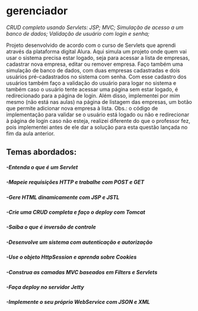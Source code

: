 # gerenciador
*CRUD completo usando Servlets: JSP; MVC; Simulação de acesso a um banco de dados; Validação de usuário com login e senha;*

Projeto desenvolvido de acordo com o curso de Servlets que aprendi através da plataforma digital Alura.
Aqui simula um projeto onde quem vai usar o sistema precisa estar logado, seja para acessar a lista de 
empresas, cadastrar nova empresa, editar ou remover empresa. Faço também uma simulação de banco de dados,
com duas empresas cadastradas e dois usuários pré-cadastrados no sistema com senha. Com esse cadastro
dos usuários também faço a validação do usuário para logar no sistema e também caso o usuário tente acessar
uma página sem estar logado, é redirecionado para a página de login. Além disso, implementei por mim mesmo
(não está nas aulas) na página de listagem das empresas, um botão que permite adicionar nova empresa à lista.
Obs.: o código de implementação para validar se o usuário está logado ou não e redirecionar à página de login
caso não esteja, realizei diferente do que o professor fez, pois implementei antes de ele dar a solução para
esta questão lançada no fim da aula anterior.

## Temas abordados:

##### -Entenda o que é um Servlet
##### -Mapeie requisições HTTP e trabalhe com POST e GET
##### -Gere HTML dinamicamente com JSP e JSTL
##### -Crie uma CRUD completa e faço o deploy com Tomcat
##### -Saiba o que é inversão de controle
##### -Desenvolve um sistema com autenticação e autorização
##### -Use o objeto HttpSession e aprenda sobre Cookies
##### -Construa as camadas MVC baseados em Filters e Servlets
##### -Faça deploy no servidor Jetty
##### -Implemente o seu próprio WebService com JSON e XML

